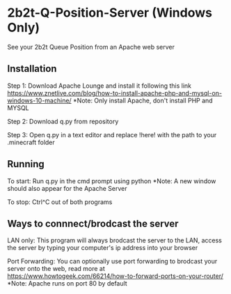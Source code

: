 # 2b2t-Q-Position-Server (Windows Only)
See your 2b2t Queue Position from an Apache web server

## Installation
Step 1: Download Apache Lounge and install it following this link https://www.znetlive.com/blog/how-to-install-apache-php-and-mysql-on-windows-10-machine/
*Note: Only install Apache, don't install PHP and MYSQL

Step 2: Download q.py from repository

Step 3: Open q.py in a text editor and replace !here! with the path to your .minecraft folder

## Running
To start: Run q.py in the cmd prompt using python
*Note: A new window should also appear for the Apache Server

To stop: Ctrl^C out of both programs

## Ways to connnect/brodcast the server
LAN only: This program will always brodcast the server to the LAN, access the server by typing your computer's ip address into your browser

Port Forwarding: You can optionally use port forwarding to brodcast your server onto the web, read more at https://www.howtogeek.com/66214/how-to-forward-ports-on-your-router/
*Note: Apache runs on port 80 by default
